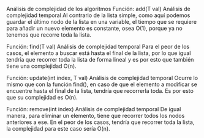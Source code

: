 Análisis de complejidad de los algoritmos
Función: add(T val)
Análisis de complejidad temporal
Al contrario de la lista simple, como aquí podemos guardar el último nodo de la lista en una variable, el tiempo que se requiere para añadir un nuevo elemento es constante, osea O(1), porque ya no tenemos que recorre toda la lista.

Función: find(T val)
Análisis de complejidad temporal
Para el peor de los casos, el elemento a buscar está hasta el final de la lista, por lo que igual tendría que recorrer toda la lista de forma lineal y es por esto que también tiene una complejidad O(n).

Función: update(int index, T val)
Análisis de complejidad temporal
Ocurre lo mismo que con la función find(), en caso de que el elemento a modificar se encuentre hasta el final de la lista, tendría que recorrerla toda. Es por esto que su complejidad es O(n).

Función: remove(int index)
Análisis de complejidad temporal
De igual manera, para eliminar un elemento, tiene que recorrer todos los nodos anteriores a ese. En el peor de los casos, tendría que recorrer toda la lista, la complejidad para este caso sería O(n).
